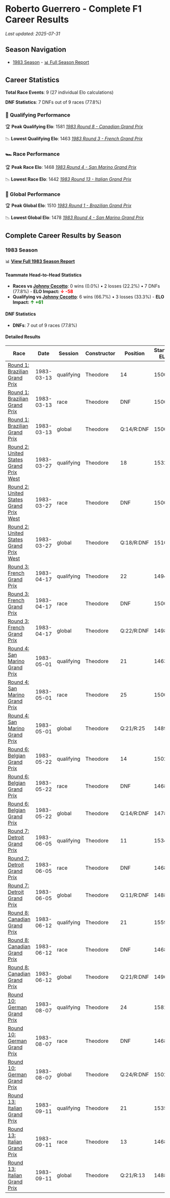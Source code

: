 # Roberto Guerrero - Complete F1 Career Results

*Last updated: 2025-07-31*

## Season Navigation

- [1983 Season](#1983-season) - [📊 Full Season Report](../seasons/1983-season-report)

## Career Statistics

**Total Race Events**: 9 (27 individual Elo calculations)

**DNF Statistics**: 7 DNFs out of 9 races (77.8%)

### 🏁 Qualifying Performance

🏆 **Peak Qualifying Elo**: 1581
   *[1983 Round 8 - Canadian Grand Prix](../seasons/1983-season-report#round-8-canadian-grand-prix)*

📉 **Lowest Qualifying Elo**: 1463
   *[1983 Round 3 - French Grand Prix](../seasons/1983-season-report#round-3-french-grand-prix)*

### 🏎️ Race Performance

🏆 **Peak Race Elo**: 1468
   *[1983 Round 4 - San Marino Grand Prix](../seasons/1983-season-report#round-4-san-marino-grand-prix)*

📉 **Lowest Race Elo**: 1442
   *[1983 Round 13 - Italian Grand Prix](../seasons/1983-season-report#round-13-italian-grand-prix)*

### 🌟 Global Performance

🏆 **Peak Global Elo**: 1510
   *[1983 Round 1 - Brazilian Grand Prix](../seasons/1983-season-report#round-1-brazilian-grand-prix)*

📉 **Lowest Global Elo**: 1478
   *[1983 Round 4 - San Marino Grand Prix](../seasons/1983-season-report#round-4-san-marino-grand-prix)*


## Complete Career Results by Season

### 1983 Season

📊 **[View Full 1983 Season Report](../seasons/1983-season-report)**

#### Teammate Head-to-Head Statistics

- **Races vs [Johnny Cecotto](johnny-cecotto)**: 0 wins (0.0%) • 2 losses (22.2%) • 7 DNFs (77.8%) - **ELO Impact: **<span style="color: red;">↓ -58</span>****
- **Qualifying vs [Johnny Cecotto](johnny-cecotto)**: 6 wins (66.7%) • 3 losses (33.3%) - **ELO Impact: **<span style="color: green;">↑ +61</span>****

#### DNF Statistics

- **DNFs**: 7 out of 9 races (77.8%)

#### Detailed Results

| Race | Date | Session | Constructor | Position | Starting ELO | ELO Change | Final ELO | Teammate |
|------|------|---------|-------------|----------|--------------|------------|-----------|----------|
| [Round 1: Brazilian Grand Prix](../seasons/1983-season-report#round-1-brazilian-grand-prix) | 1983-03-13 | qualifying | Theodore | 14 | 1500 | +32 | 1532 | [Johnny Cecotto](johnny-cecotto) |
| [Round 1: Brazilian Grand Prix](../seasons/1983-season-report#round-1-brazilian-grand-prix) | 1983-03-13 | race | Theodore | DNF | 1500 | N/A | 1500 | [Johnny Cecotto](johnny-cecotto) |
| [Round 1: Brazilian Grand Prix](../seasons/1983-season-report#round-1-brazilian-grand-prix) | 1983-03-13 | global | Theodore | Q:14/R:DNF | 1500 | +10 | 1510 | [Johnny Cecotto](johnny-cecotto) |
| [Round 2: United States Grand Prix West](../seasons/1983-season-report#round-2-united-states-grand-prix-west) | 1983-03-27 | qualifying | Theodore | 18 | 1532 | -38 | 1494 | [Johnny Cecotto](johnny-cecotto) |
| [Round 2: United States Grand Prix West](../seasons/1983-season-report#round-2-united-states-grand-prix-west) | 1983-03-27 | race | Theodore | DNF | 1500 | N/A | 1500 | [Johnny Cecotto](johnny-cecotto) |
| [Round 2: United States Grand Prix West](../seasons/1983-season-report#round-2-united-states-grand-prix-west) | 1983-03-27 | global | Theodore | Q:18/R:DNF | 1510 | -11 | 1498 | [Johnny Cecotto](johnny-cecotto) |
| [Round 3: French Grand Prix](../seasons/1983-season-report#round-3-french-grand-prix) | 1983-04-17 | qualifying | Theodore | 22 | 1494 | -31 | 1463 | [Johnny Cecotto](johnny-cecotto) |
| [Round 3: French Grand Prix](../seasons/1983-season-report#round-3-french-grand-prix) | 1983-04-17 | race | Theodore | DNF | 1500 | N/A | 1500 | [Johnny Cecotto](johnny-cecotto) |
| [Round 3: French Grand Prix](../seasons/1983-season-report#round-3-french-grand-prix) | 1983-04-17 | global | Theodore | Q:22/R:DNF | 1498 | -9 | 1489 | [Johnny Cecotto](johnny-cecotto) |
| [Round 4: San Marino Grand Prix](../seasons/1983-season-report#round-4-san-marino-grand-prix) | 1983-05-01 | qualifying | Theodore | 21 | 1463 | +39 | 1502 | [Johnny Cecotto](johnny-cecotto) |
| [Round 4: San Marino Grand Prix](../seasons/1983-season-report#round-4-san-marino-grand-prix) | 1983-05-01 | race | Theodore | 25 | 1500 | -32 | 1468 | [Johnny Cecotto](johnny-cecotto) |
| [Round 4: San Marino Grand Prix](../seasons/1983-season-report#round-4-san-marino-grand-prix) | 1983-05-01 | global | Theodore | Q:21/R:25 | 1489 | -11 | 1478 | [Johnny Cecotto](johnny-cecotto) |
| [Round 6: Belgian Grand Prix](../seasons/1983-season-report#round-6-belgian-grand-prix) | 1983-05-22 | qualifying | Theodore | 14 | 1502 | +32 | 1534 | [Johnny Cecotto](johnny-cecotto) |
| [Round 6: Belgian Grand Prix](../seasons/1983-season-report#round-6-belgian-grand-prix) | 1983-05-22 | race | Theodore | DNF | 1468 | N/A | 1468 | [Johnny Cecotto](johnny-cecotto) |
| [Round 6: Belgian Grand Prix](../seasons/1983-season-report#round-6-belgian-grand-prix) | 1983-05-22 | global | Theodore | Q:14/R:DNF | 1478 | +10 | 1488 | [Johnny Cecotto](johnny-cecotto) |
| [Round 7: Detroit Grand Prix](../seasons/1983-season-report#round-7-detroit-grand-prix) | 1983-06-05 | qualifying | Theodore | 11 | 1534 | +26 | 1559 | [Johnny Cecotto](johnny-cecotto) |
| [Round 7: Detroit Grand Prix](../seasons/1983-season-report#round-7-detroit-grand-prix) | 1983-06-05 | race | Theodore | DNF | 1468 | N/A | 1468 | [Johnny Cecotto](johnny-cecotto) |
| [Round 7: Detroit Grand Prix](../seasons/1983-season-report#round-7-detroit-grand-prix) | 1983-06-05 | global | Theodore | Q:11/R:DNF | 1488 | +8 | 1496 | [Johnny Cecotto](johnny-cecotto) |
| [Round 8: Canadian Grand Prix](../seasons/1983-season-report#round-8-canadian-grand-prix) | 1983-06-12 | qualifying | Theodore | 21 | 1559 | +21 | 1581 | [Johnny Cecotto](johnny-cecotto) |
| [Round 8: Canadian Grand Prix](../seasons/1983-season-report#round-8-canadian-grand-prix) | 1983-06-12 | race | Theodore | DNF | 1468 | N/A | 1468 | [Johnny Cecotto](johnny-cecotto) |
| [Round 8: Canadian Grand Prix](../seasons/1983-season-report#round-8-canadian-grand-prix) | 1983-06-12 | global | Theodore | Q:21/R:DNF | 1496 | +6 | 1502 | [Johnny Cecotto](johnny-cecotto) |
| [Round 10: German Grand Prix](../seasons/1983-season-report#round-10-german-grand-prix) | 1983-08-07 | qualifying | Theodore | 24 | 1581 | -46 | 1535 | [Johnny Cecotto](johnny-cecotto) |
| [Round 10: German Grand Prix](../seasons/1983-season-report#round-10-german-grand-prix) | 1983-08-07 | race | Theodore | DNF | 1468 | N/A | 1468 | [Johnny Cecotto](johnny-cecotto) |
| [Round 10: German Grand Prix](../seasons/1983-season-report#round-10-german-grand-prix) | 1983-08-07 | global | Theodore | Q:24/R:DNF | 1502 | -14 | 1488 | [Johnny Cecotto](johnny-cecotto) |
| [Round 13: Italian Grand Prix](../seasons/1983-season-report#round-13-italian-grand-prix) | 1983-09-11 | qualifying | Theodore | 21 | 1535 | +26 | 1561 | [Johnny Cecotto](johnny-cecotto) |
| [Round 13: Italian Grand Prix](../seasons/1983-season-report#round-13-italian-grand-prix) | 1983-09-11 | race | Theodore | 13 | 1468 | -26 | 1442 | [Johnny Cecotto](johnny-cecotto) |
| [Round 13: Italian Grand Prix](../seasons/1983-season-report#round-13-italian-grand-prix) | 1983-09-11 | global | Theodore | Q:21/R:13 | 1488 | -10 | 1478 | [Johnny Cecotto](johnny-cecotto) |

